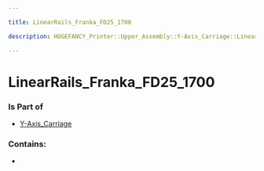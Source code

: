 ```yaml
---

title: LinearRails_Franka_FD25_1700

description: HUGEFANCY_Printer::Upper_Assembly::Y-Axis_Carriage::LinearRails_Franka_FD25_1700

---
```

# LinearRails_Franka_FD25_1700
<script>
    var geoarray = '{"LinearRails_Franka_FD25_1700": {}}';
</script>
<script>
    var basepath = '/assets/HUGEFANCY_Printer/Upper_Assembly/Y-Axis_Carriage/';
</script>
<link rel="stylesheet" href="/css/container.css">

<div id="container"></div>

<!-- these are the required scripts for the three.js scene -->
<script src="/lib/three.min.js"></script>
<script src="/lib/OrbitControls.js"></script>
<script src="/lib/RectAreaLightUniformsLib.js"></script>
<!-- this is your app's lib file -->
<script src="/lib/triceratops_app.js"></script>
### Is Part of
- [Y-Axis_Carriage](../Y-Axis_Carriage)  

### Contains:
- [](./LinearRails_Franka_FD25_1700/)

